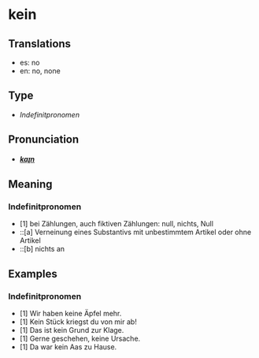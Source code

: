 # kein
## Translations
- es: no
- en: no, none
## Type
- _Indefinitpronomen_
## Pronunciation
- **_[kaɪ̯n](https://commons.wikimedia.org/wiki/File:De-kein.ogg)_**
## Meaning
### Indefinitpronomen
- [1] bei Zählungen, auch fiktiven Zählungen: null, nichts, Null
- ::[a] Verneinung eines Substantivs mit unbestimmtem Artikel oder ohne Artikel
- ::[b] nichts an
## Examples
### Indefinitpronomen
- [1] Wir haben keine Äpfel mehr.
- [1] Kein Stück kriegst du von mir ab!
- [1] Das ist kein Grund zur Klage.
- [1] Gerne geschehen, keine Ursache.
- [1] Da war kein Aas zu Hause.
